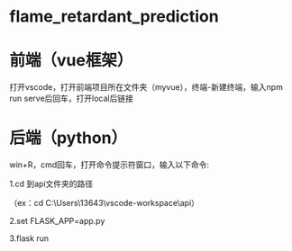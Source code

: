 # flame_retardant_prediction

# 前端（vue框架）

打开vscode，打开前端项目所在文件夹（myvue），终端-新建终端，输入npm run serve后回车，打开local后链接

# 后端（python）

win+R，cmd回车，打开命令提示符窗口，输入以下命令:

1.cd 到api文件夹的路径

（ex：cd C:\Users\13643\vscode-workspace\api）

2.set FLASK_APP=app.py

3.flask run